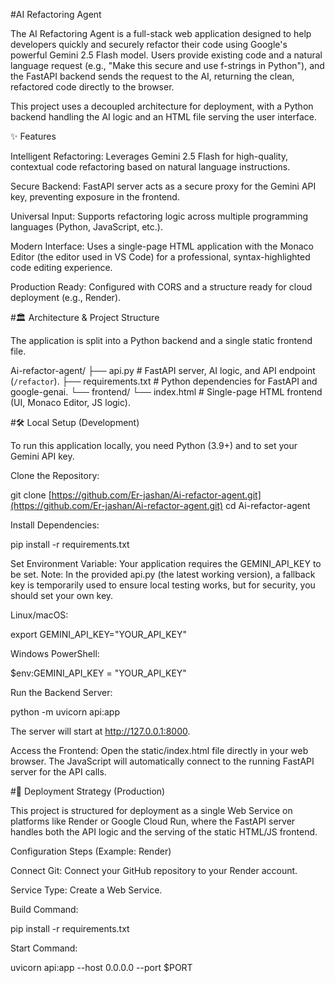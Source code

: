 #AI Refactoring Agent

The AI Refactoring Agent is a full-stack web application designed to help developers quickly and securely refactor their code using Google's powerful Gemini 2.5 Flash model. Users provide existing code and a natural language request (e.g., "Make this secure and use f-strings in Python"), and the FastAPI backend sends the request to the AI, returning the clean, refactored code directly to the browser.

This project uses a decoupled architecture for deployment, with a Python backend handling the AI logic and an HTML file serving the user interface.

✨ Features

Intelligent Refactoring: Leverages Gemini 2.5 Flash for high-quality, contextual code refactoring based on natural language instructions.

Secure Backend: FastAPI server acts as a secure proxy for the Gemini API key, preventing exposure in the frontend.

Universal Input: Supports refactoring logic across multiple programming languages (Python, JavaScript, etc.).

Modern Interface: Uses a single-page HTML application with the Monaco Editor (the editor used in VS Code) for a professional, syntax-highlighted code editing experience.

Production Ready: Configured with CORS and a structure ready for cloud deployment (e.g., Render).

#🏛️ Architecture & Project Structure

The application is split into a Python backend and a single static frontend file.

Ai-refactor-agent/
├── api.py              # FastAPI server, AI logic, and API endpoint (`/refactor`).
├── requirements.txt    # Python dependencies for FastAPI and google-genai.
└── frontend/
    └── index.html      # Single-page HTML frontend (UI, Monaco Editor, JS logic).


#🛠️ Local Setup (Development)

To run this application locally, you need Python (3.9+) and to set your Gemini API key.

Clone the Repository:

git clone [https://github.com/Er-jashan/Ai-refactor-agent.git](https://github.com/Er-jashan/Ai-refactor-agent.git)
cd Ai-refactor-agent


Install Dependencies:

pip install -r requirements.txt


Set Environment Variable:
Your application requires the GEMINI_API_KEY to be set. Note: In the provided api.py (the latest working version), a fallback key is temporarily used to ensure local testing works, but for security, you should set your own key.

Linux/macOS:

export GEMINI_API_KEY="YOUR_API_KEY"


Windows PowerShell:

$env:GEMINI_API_KEY = "YOUR_API_KEY"


Run the Backend Server:

python -m uvicorn api:app


The server will start at http://127.0.0.1:8000.

Access the Frontend:
Open the static/index.html file directly in your web browser. The JavaScript will automatically connect to the running FastAPI server for the API calls.

#🚀 Deployment Strategy (Production)

This project is structured for deployment as a single Web Service on platforms like Render or Google Cloud Run, where the FastAPI server handles both the API logic and the serving of the static HTML/JS frontend.

Configuration Steps (Example: Render)

Connect Git: Connect your GitHub repository to your Render account.

Service Type: Create a Web Service.

Build Command:

pip install -r requirements.txt


Start Command:

uvicorn api:app --host 0.0.0.0 --port $PORT

